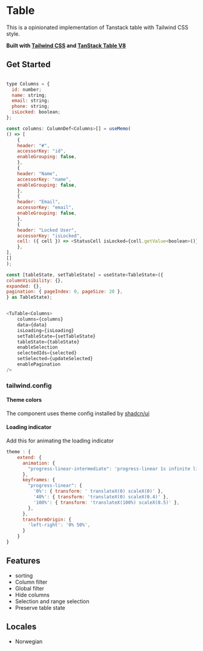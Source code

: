 # Table

This is a opinionated implementation of Tanstack table with Tailwind CSS style.

**Built with [Tailwind CSS](https://tailwindcss.com/) and [TanStack Table V8](https://tanstack.com/table/v8)**

## Get Started

```javascript

type Columns = {
  id: number;
  name: string;
  email: string;
  phone: string;
  isLocked: boolean;
};

const columns: ColumnDef<Columns>[] = useMemo(
() => [
    {
    header: "#",
    accessorKey: "id",
    enableGrouping: false,
    },
    {
    header: "Name",
    accessorKey: "name",
    enableGrouping: false,
    },
    {
    header: "Email",
    accessorKey: "email",
    enableGrouping: false,
    },
    {
    header: "Locked User",
    accessorKey: "isLocked",
    cell: ({ cell }) => <StatusCell isLocked={cell.getValue<boolean>()} />,
    },
],
[]
);

const [tableState, setTableState] = useState<TableState>({
columnVisibility: {},
expanded: {},
pagination: { pageIndex: 0, pageSize: 20 },
} as TableState);


<TuTable<Columns>
    columns={columns}
    data={data}
    isLoading={isLoading}
    setTableState={setTableState}
    tableState={tableState}
    enableSelection
    selectedIds={selected}
    setSelected={updateSelected}
    enablePagination
/>
```

### tailwind.config

#### Theme colors

The component uses theme config installed by [shadcn/ui](https://ui.shadcn.com/)

#### Loading indicator

Add this for animating the loading indicator

```javascript
theme : {
    extend: {
      animation: {
        "progress-linear-intermediate": 'progress-linear 1s infinite linear',
      },
      keyframes: {
        "progress-linear": {
          '0%': { transform: ' translateX(0) scaleX(0)' },
          '40%': { transform: 'translateX(0) scaleX(0.4)' },
          '100%': { transform: 'translateX(100%) scaleX(0.5)' },
        },
      },
      transformOrigin: {
        'left-right': '0% 50%',
      }
    }
}
```

## Features

- sorting
- Column filter
- Global filter
- Hide columns
- Selection and range selection
- Preserve table state

## Locales

- Norwegian
